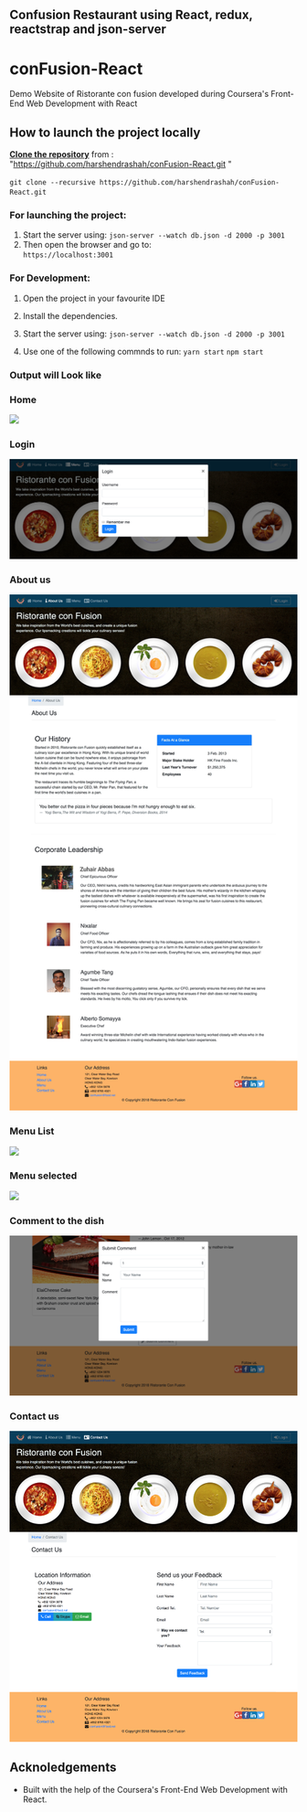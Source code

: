 ## Confusion Restaurant using React, redux, reactstrap and json-server

# conFusion-React

Demo Website of Ristorante con fusion developed during Coursera's Front-End Web Development with React

## How to launch the project locally     
   **[Clone the repository](https://github.com/harshendrashah/conFusion-React.git )** from : "https://github.com/harshendrashah/conFusion-React.git " 
   
   `
    git clone --recursive https://github.com/harshendrashah/conFusion-React.git 
    ` 
    
### For launching the project: 
  1. Start the server using:
  `
  json-server --watch db.json -d 2000 -p 3001
  `
  2. Then open the browser and go to:  
  `https://localhost:3001
  `
  
### For Development:
  1. Open the project in your favourite IDE
  2. Install the dependencies.
  3. Start the server using:
   `
    json-server --watch db.json -d 2000 -p 3001
    ` 
    
  4. Use one of the following commnds to run:
  `yarn start`
   `npm start`
  
### Output will Look like

<h3>Home</h3>
<img src='https://github.com/zuhairabs/confusion-react/blob/master/snapshots/Home.png'/>
<br/>  

<h3>Login</h3>
<img src='https://github.com/zuhairabs/confusion-react/blob/master/snapshots/login.png'/>
<br/> 

<h3>About us</h3>
<img src='https://github.com/zuhairabs/confusion-react/blob/master/snapshots/aboutUs.jpg'/>
<br/> 

<h3>Menu List</h3>
<img src='https://github.com/zuhairabs/confusion-react/blob/master/snapshots/screencapture-localhost-3000-menu-2018-07-08-10_53_23.png'/>
<br/> 

<h3>Menu selected</h3>
<img src='https://github.com/zuhairabs/confusion-react/blob/master/snapshots/menuList.png'/>
<br/> 

<h3>Comment to the dish</h3>
<img src='https://github.com/zuhairabs/confusion-react/blob/master/snapshots/comments.png'/>
<br/> 

<h3>Contact us</h3>
<img src='https://github.com/zuhairabs/confusion-react/blob/master/snapshots/contactUs.png'/>
<br/> 

## Acknoledgements

* Built with the help of the Coursera's Front-End Web Development with React.


